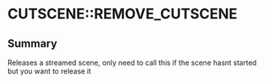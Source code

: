 # CUTSCENE::REMOVE_CUTSCENE

## Summary
Releases a streamed scene, only need to call this if the scene hasnt started but you want to release it
